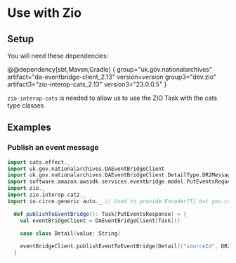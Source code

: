 # Use with Zio

## Setup

You will need these dependencies:

@@dependency[sbt,Maven,Gradle] {
group="uk.gov.nationalarchives" artifact="da-eventbridge-client_2.13" version=$version$
group3="dev.zio" artifact3="zio-interop-cats_2.13" version3="23.0.0.5"
}

`zio-interop-cats` is needed to allow us to use the ZIO Task with the cats type classes

## Examples

### Publish an event message

```scala
import cats.effect._
import uk.gov.nationalarchives.DAEventBridgeClient
import uk.gov.nationalarchives.DAEventBridgeClient.DetailType.DR2Message
import software.amazon.awssdk.services.eventbridge.model.PutEventsRequest
import zio._
import zio.interop.catz._
import io.circe.generic.auto._ // Used to provide Encoder[T] but you can provide your own

  def publishToEventBridge(): Task[PutEventsResponse] = {
    val eventBridgeClient = DAEventBridgeClient[Task]()

    case class Detail(value: String)
    
    eventBridgeClient.publishEventToEventBridge[Detail]("sourceId", DR2Message, Detail("value"))
  }
```
